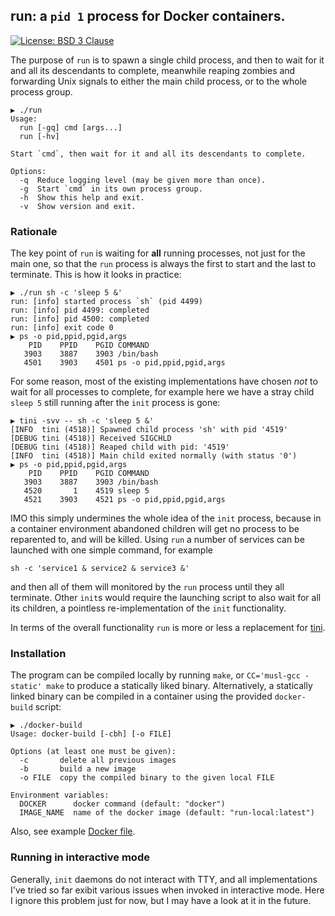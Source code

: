 ## run: a `pid 1` process for Docker containers.

[![License: BSD 3 Clause](https://img.shields.io/badge/License-BSD_3--Clause-yellow.svg)](https://opensource.org/licenses/BSD-3-Clause)

The purpose of `run` is to spawn a single child process, and then to wait for it and all its
descendants to complete, meanwhile reaping zombies and forwarding Unix signals to either the main
child process, or to the whole process group.

```
▶ ./run
Usage:
  run [-gq] cmd [args...]
  run [-hv]

Start `cmd`, then wait for it and all its descendants to complete.

Options:
  -q  Reduce logging level (may be given more than once).
  -g  Start `cmd` in its own process group.
  -h  Show this help and exit.
  -v  Show version and exit.
```

### Rationale
The key point of `run` is waiting for **all** running processes, not just for the main one, so
that the `run` process is always the first to start and the last to terminate. This is how it
looks in practice:
```
▶ ./run sh -c 'sleep 5 &'
run: [info] started process `sh` (pid 4499)
run: [info] pid 4499: completed
run: [info] pid 4500: completed
run: [info] exit code 0
▶ ps -o pid,ppid,pgid,args
    PID    PPID    PGID COMMAND
   3903    3887    3903 /bin/bash
   4501    3903    4501 ps -o pid,ppid,pgid,args
```
For some reason, most of the existing implementations have chosen _not_ to wait for all processes
to complete, for example here we have a stray child `sleep 5` still running after the `init`
process is gone:
```
▶ tini -svv -- sh -c 'sleep 5 &'
[INFO  tini (4518)] Spawned child process 'sh' with pid '4519'
[DEBUG tini (4518)] Received SIGCHLD
[DEBUG tini (4518)] Reaped child with pid: '4519'
[INFO  tini (4518)] Main child exited normally (with status '0')
▶ ps -o pid,ppid,pgid,args
    PID    PPID    PGID COMMAND
   3903    3887    3903 /bin/bash
   4520       1    4519 sleep 5
   4521    3903    4521 ps -o pid,ppid,pgid,args
```
IMO this simply undermines the whole idea of the `init` process, because in a container environment
abandoned children will get no process to be reparented to, and will be killed. Using `run`
a number of services can be launched with one simple command, for example
```
sh -c 'service1 & service2 & service3 &'
```
and then all of them will monitored by the `run` process until they all terminate. Other `init`s
would require the launching script to also wait for all its children, a pointless re-implementation
of the `init` functionality.

In terms of the overall functionality `run` is more or less a replacement for
[tini](https://github.com/krallin/tini).

### Installation
The program can be compiled locally by running `make`, or `CC='musl-gcc -static' make` to
produce a statically liked binary. Alternatively, a statically linked binary can be compiled
in a container using the provided `docker-build` script:
```
▶ ./docker-build
Usage: docker-build [-cbh] [-o FILE]

Options (at least one must be given):
  -c       delete all previous images
  -b       build a new image
  -o FILE  copy the compiled binary to the given local FILE

Environment variables:
  DOCKER      docker command (default: "docker")
  IMAGE_NAME  name of the docker image (default: "run-local:latest")
```
Also, see example [Docker file](dockerfile-example).

### Running in interactive mode
Generally, `init` daemons do not interact with TTY, and all implementations I've tried so far
exibit various issues when invoked in interactive mode. Here I ignore this problem just for now,
but I may have a look at it in the future.
